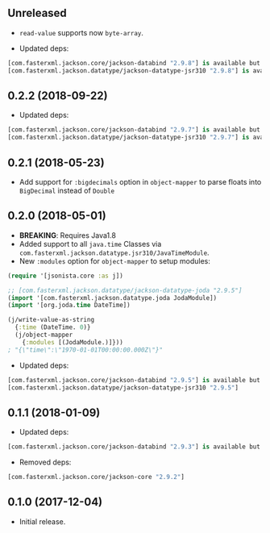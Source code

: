 ## Unreleased

* `read-value` supports now `byte-array`.

* Updated deps:

```clj
[com.fasterxml.jackson.core/jackson-databind "2.9.8"] is available but we use "2.9.7"
[com.fasterxml.jackson.datatype/jackson-datatype-jsr310 "2.9.8"] is available but we use "2.9.7"
```

## 0.2.2 (2018-09-22)

* Updated deps:

```clj
[com.fasterxml.jackson.core/jackson-databind "2.9.7"] is available but we use "2.9.5"
[com.fasterxml.jackson.datatype/jackson-datatype-jsr310 "2.9.7"] is available but we use "2.9.5"
```

## 0.2.1 (2018-05-23)

* Add support for `:bigdecimals` option in `object-mapper` to parse floats into `BigDecimal` instead of `Double`

## 0.2.0 (2018-05-01)

* **BREAKING**: Requires Java1.8
* Added support to all `java.time` Classes via `com.fasterxml.jackson.datatype.jsr310/JavaTimeModule`.
* New `:modules` option for `object-mapper` to setup modules:

```clj
(require '[jsonista.core :as j])

;; [com.fasterxml.jackson.datatype/jackson-datatype-joda "2.9.5"]
(import '[com.fasterxml.jackson.datatype.joda JodaModule])
(import '[org.joda.time DateTime])

(j/write-value-as-string
  {:time (DateTime. 0)}
  (j/object-mapper
    {:modules [(JodaModule.)]}))
; "{\"time\":\"1970-01-01T00:00:00.000Z\"}"
```

* Updated deps:

```clj
[com.fasterxml.jackson.core/jackson-databind "2.9.5"] is available but we use "2.9.3"
[com.fasterxml.jackson.datatype/jackson-datatype-jsr310 "2.9.5"]
```

## 0.1.1 (2018-01-09)

* Updated deps:

```clj
[com.fasterxml.jackson.core/jackson-databind "2.9.3"] is available but we use "2.9.2"
```

* Removed deps:

```clj
[com.fasterxml.jackson.core/jackson-core "2.9.2"]
```

## 0.1.0 (2017-12-04)

* Initial release.
